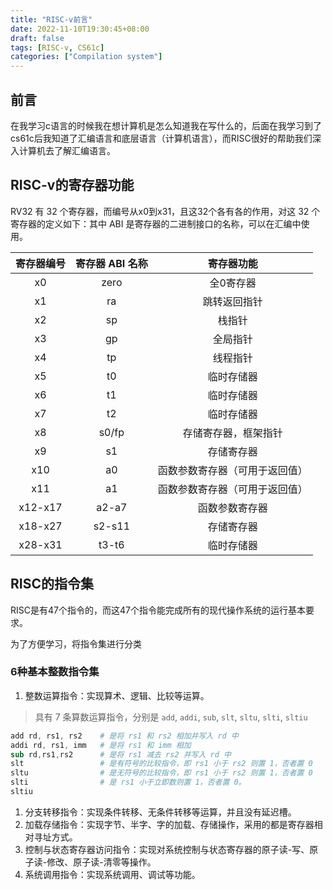 ```yaml
---
title: "RISC-v前言"
date: 2022-11-10T19:30:45+08:00
draft: false
tags: [RISC-v, CS61c]
categories: ["Compilation system"]
---
```


## 前言

在我学习c语言的时候我在想计算机是怎么知道我在写什么的，后面在我学习到了cs61c后我知道了汇编语言和底层语言（计算机语言），而RISC很好的帮助我们深入计算机去了解汇编语言。

## RISC-v的寄存器功能

RV32 有 32 个寄存器，而编号从x0到x31，且这32个各有各的作用，对这 32 个寄存器的定义如下：其中 ABI 是寄存器的二进制接口的名称，可以在汇编中使用。

| 寄存器编号 | 寄存器 ABI 名称 | 寄存器功能 |
|:----:|:----:|:----:|
| x0 | zero | 全0寄存器 |
| x1 | ra | 跳转返回指针|
| x2 | sp | 栈指针 |
| x3 | gp | 全局指针 |
| x4 | tp | 线程指针 |
| x5 | t0 | 临时存储器 |
| x6 | t1 | 临时存储器 |
| x7 | t2 | 临时存储器 |
| x8 | s0/fp |存储寄存器，框架指针|
| x9 | s1 | 存储寄存器 |
| x10 | a0 | 函数参数寄存器（可用于返回值）|
| x11 | a1 |函数参数寄存器（可用于返回值）|
| x12-x17 | a2-a7 | 函数参数寄存器 |
| x18-x27 | s2-s11 | 存储寄存器 |
| x28-x31 | t3-t6 | 临时存储器 |

## RISC的指令集

RISC是有47个指令的，而这47个指令能完成所有的现代操作系统的运行基本要求。

为了方便学习，将指令集进行分类

### 6种基本整数指令集

1. 整数运算指令：实现算术、逻辑、比较等运算。

> 具有 7 条算数运算指令，分别是 `add`, `addi`, `sub`, `slt`, `sltu`, `slti`, `sltiu`

``` s
add rd, rs1, rs2    # 是将 rs1 和 rs2 相加并写入 rd 中
addi rd, rs1, imm   # 是将 rs1 和 imm 相加
sub rd,rs1,rs2      # 是将 rs1 减去 rs2 并写入 rd 中
slt                 # 是有符号的比较指令，即 rs1 小于 rs2 则置 1，否者置 0
sltu                # 是无符号的比较指令，即 rs1 小于 rs2 则置 1，否者置 0
slti                # 是 rs1 小于立即数则置 1，否者置 0。
sltiu

```

1. 分支转移指令：实现条件转移、无条件转移等运算，并且没有延迟槽。
2. 加载存储指令：实现字节、半字、字的加载、存储操作，采用的都是寄存器相对寻址方式。
3. 控制与状态寄存器访问指令：实现对系统控制与状态寄存器的原子读-写、原子读-修改、原子读-清零等操作。
4. 系统调用指令：实现系统调用、调试等功能。
